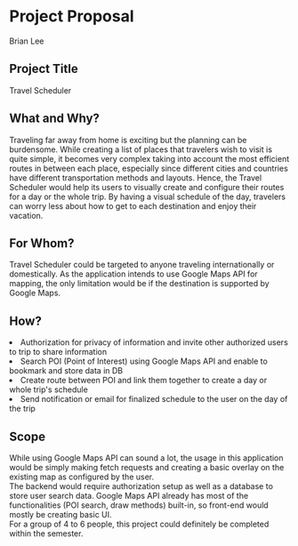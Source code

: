 <h1>Project Proposal</h1>
Brian Lee

<h2>Project Title</h2>
Travel Scheduler

<h2>What and Why?</h2>
Traveling far away from home is exciting but the planning can be burdensome. While creating a list of places that travelers wish to visit is quite simple, it becomes very complex taking into account the most efficient routes in between each place, especially since different cities and countries have different transportation methods and layouts. Hence, the Travel Scheduler would help its users to visually create and configure their routes for a day or the whole trip. By having a visual schedule of the day, travelers can worry less about how to get to each destination and enjoy their vacation.

<h2>For Whom?</h2>

Travel Scheduler could be targeted to anyone traveling internationally or domestically. As the application intends to use Google Maps API for mapping, the only limitation would be if the destination is supported by Google Maps.

<h2>How?</h2>
<li>Authorization for privacy of information and invite other authorized users to trip to share information</li>
<li>Search POI (Point of Interest) using Google Maps API and enable to bookmark and store data in DB</li>
<li>Create route between POI and link them together to create a day or whole trip's schedule</li>
<li>Send notification or email for finalized schedule to the user on the day of the trip</li>

<h2>Scope</h2>
While using Google Maps API can sound a lot, the usage in this application would be simply making fetch requests and creating a basic overlay on the existing map as configured by the user.
</br>
The backend would require authorization setup as well as a database to store user search data.
Google Maps API already has most of the functionalities (POI search, draw methods) built-in, so front-end would mostly be creating basic UI.
</br>
For a group of 4 to 6 people, this project could definitely be completed within the semester.